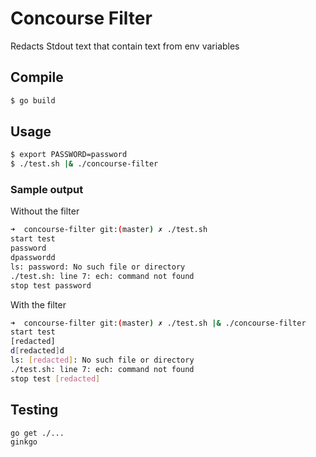 # Concourse Filter
Redacts Stdout text that contain text from env variables

## Compile
```bash
$ go build
```

## Usage
```bash
$ export PASSWORD=password
$ ./test.sh |& ./concourse-filter
```

### Sample output
Without the filter
```bash
➜  concourse-filter git:(master) ✗ ./test.sh
start test
password
dpasswordd
ls: password: No such file or directory
./test.sh: line 7: ech: command not found
stop test password
```


With the filter
```bash
➜  concourse-filter git:(master) ✗ ./test.sh |& ./concourse-filter
start test
[redacted]
d[redacted]d
ls: [redacted]: No such file or directory
./test.sh: line 7: ech: command not found
stop test [redacted]
```

## Testing
```bash
go get ./...
ginkgo
```
